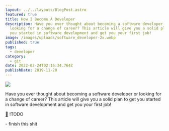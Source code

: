 ```yaml
---
layout: ../../layouts/BlogPost.astro
featured: true
title: How I Become A Developer
description: Have you ever thought about becoming a software developer or
  looking for a change of career? This article will give you a solid plan to get
  you started in software development and get you your first job!
image: /images/uploads/software_developer-2x.webp
published: true
tags:
  - developer
category:
  - git
date: 2022-02-24T02:16:34.764Z
publishDate: 2019-11-20
---
```

![](/images/uploads/software_developer-2x.webp)

Have you ever thought about becoming a software developer or looking for a change of career? This article will give you a solid plan to get you started in software development and get you your first job!

[📝](https://emojipedia.org/memo/) !TODO

\- finish this shit